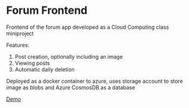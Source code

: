 # Forum Frontend

Frontend of the forum app developed as a Cloud Computing class miniproject

Features:
1. Post creation, optionally including an image
2. Viewing posts
3. Automatic daily deletion

Deployed as a docker container to azure, uses storage account to store image as blobs and Azure CosmosDB as a database

[Demo](https://frontend-container-app.ashyflower-3312f080.germanywestcentral.azurecontainerapps.io/)
